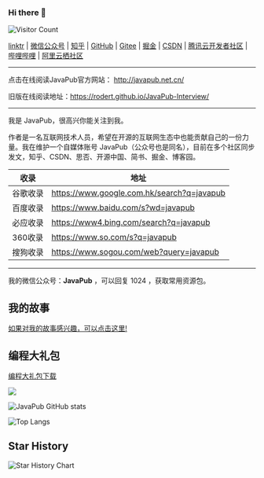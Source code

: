 ### Hi there 👋

![Visitor Count](https://profile-counter.glitch.me/Rodert/count.svg)



[linktr](https://linktr.ee/javapub) | [微信公众号](https://mp.weixin.qq.com/s/selkBT2ilq0KdA9KjO7ZLA) | [知乎](https://www.zhihu.com/people/zhui-ma-7-49) | [GitHub](https://github.com/Rodert/) | [Gitee](https://gitee.com/rodert) | [掘金](https://juejin.cn/user/958429872260328) | [CSDN](https://javapub.blog.csdn.net/?type=blog) | [腾讯云开发者社区](https://cloud.tencent.com/developer/user/2686511) | [哔哩哔哩](https://space.bilibili.com/404747369) | [阿里云栖社区](https://developer.aliyun.com/profile/e6np5bdeh6snm)

---


点击在线阅读JavaPub官方网站： http://javapub.net.cn/


旧版在线阅读地址：https://rodert.github.io/JavaPub-Interview/

---

我是 JavaPub，很高兴你能关注到我。


作者是一名互联网技术人员，希望在开源的互联网生态中也能贡献自己的一份力量。我在维护一个自媒体账号 JavaPub（公众号也是同名），目前在多个社区同步发文，知乎、CSDN、思否、开源中国、简书、掘金、博客园。


|  收录   | 地址  |
|  ----  | ----  |
| 谷歌收录  | https://www.google.com.hk/search?q=javapub |
| 百度收录  | https://www.baidu.com/s?wd=javapub |
| 必应收录  | https://www4.bing.com/search?q=javapub |
| 360收录  | https://www.so.com/s?q=javapub |
| 搜狗收录  | https://www.sogou.com/web?query=javapub |

---

我的微信公众号：**JavaPub** ，可以回复 1024 ，获取常用资源包。


## 我的故事


[如果对我的故事感兴趣，可以点击这里!](https://mp.weixin.qq.com/mp/appmsgalbum?__biz=MzUzNDUyOTY0Nw==&action=getalbum&album_id=2447168057551683586#wechat_redirect)



## 编程大礼包

[编程大礼包下载](https://kazjsfecs3y.feishu.cn/wiki/VgaMwdkV6i6vdKk9OMhc5ZYVnvc)



<!--
**Rodert/Rodert** is a ✨ _special_ ✨ repository because its `README.md` (this file) appears on your GitHub profile.

Here are some ideas to get you started:

- 🔭 I’m currently working on ...
- 🌱 I’m currently learning ...
- 👯 I’m looking to collaborate on ...
- 🤔 I’m looking for help with ...
- 💬 Ask me about ...
- 📫 How to reach me: ...
- 😄 Pronouns: ...
- ⚡ Fun fact: ...
-->





![](https://javapub-common-oss.oss-cn-beijing.aliyuncs.com/javapub/static/fengmiansheji.png)


![JavaPub GitHub stats](https://github-readme-stats.vercel.app/api?username=Rodert&show_icons=true&theme=tokyonight)



![Top Langs](https://github-readme-stats.vercel.app/api/top-langs/?username=Rodert&layout=compact&theme=tokyonight)

## Star History

![Star History Chart](https://api.star-history.com/svg?repos=Rodert/JavaPub&type=Date)




